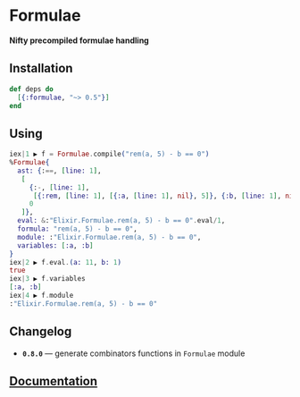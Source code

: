 # Formulae

**Nifty precompiled formulae handling**

## Installation

```elixir
def deps do
  [{:formulae, "~> 0.5"}]
end
```

## Using

```elixir
iex|1 ▶ f = Formulae.compile("rem(a, 5) - b == 0")
%Formulae{
  ast: {:==, [line: 1],
   [
     {:-, [line: 1],
      [{:rem, [line: 1], [{:a, [line: 1], nil}, 5]}, {:b, [line: 1], nil}]},
     0
   ]},
  eval: &:"Elixir.Formulae.rem(a, 5) - b == 0".eval/1,
  formula: "rem(a, 5) - b == 0",
  module: :"Elixir.Formulae.rem(a, 5) - b == 0",
  variables: [:a, :b]
}
iex|2 ▶ f.eval.(a: 11, b: 1)
true
iex|3 ▶ f.variables
[:a, :b]
iex|4 ▶ f.module
:"Elixir.Formulae.rem(a, 5) - b == 0"
```

## Changelog

- **`0.8.0`** — generate combinators functions in `Formulae` module

## [Documentation](https://hexdocs.pm/formulae)

